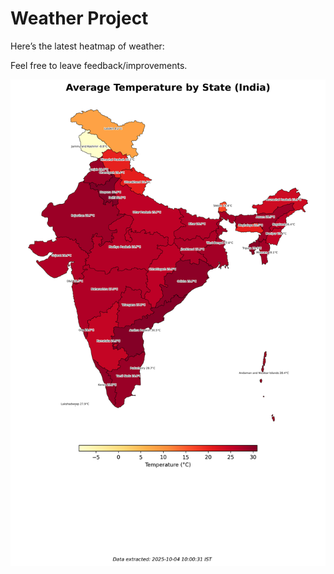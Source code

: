 # Weather Project

Here’s the latest heatmap of weather:

Feel free to leave feedback/improvements.

![India Heatmap](docs/assets/india_heatmap.png?v=E0A2E9)
